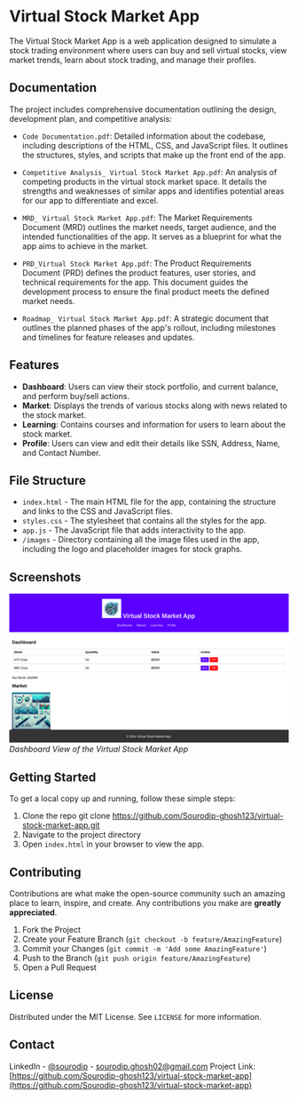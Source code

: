 # Virtual Stock Market App

The Virtual Stock Market App is a web application designed to simulate a stock trading environment where users can buy and sell virtual stocks, view market trends, learn about stock trading, and manage their profiles.

## Documentation

The project includes comprehensive documentation outlining the design, development plan, and competitive analysis:

- `Code Documentation.pdf`: Detailed information about the codebase, including descriptions of the HTML, CSS, and JavaScript files. It outlines the structures, styles, and scripts that make up the front end of the app.

- `Competitive Analysis_ Virtual Stock Market App.pdf`: An analysis of competing products in the virtual stock market space. It details the strengths and weaknesses of similar apps and identifies potential areas for our app to differentiate and excel.

- `MRD_ Virtual Stock Market App.pdf`: The Market Requirements Document (MRD) outlines the market needs, target audience, and the intended functionalities of the app. It serves as a blueprint for what the app aims to achieve in the market.

- `PRD_Virtual Stock Market App.pdf`: The Product Requirements Document (PRD) defines the product features, user stories, and technical requirements for the app. This document guides the development process to ensure the final product meets the defined market needs.

- `Roadmap_ Virtual Stock Market App.pdf`: A strategic document that outlines the planned phases of the app's rollout, including milestones and timelines for feature releases and updates.

## Features

- **Dashboard**: Users can view their stock portfolio, and current balance, and perform buy/sell actions.
- **Market**: Displays the trends of various stocks along with news related to the stock market.
- **Learning**: Contains courses and information for users to learn about the stock market.
- **Profile**: Users can view and edit their details like SSN, Address, Name, and Contact Number.

## File Structure

- `index.html` - The main HTML file for the app, containing the structure and links to the CSS and JavaScript files.
- `styles.css` - The stylesheet that contains all the styles for the app.
- `app.js` - The JavaScript file that adds interactivity to the app.
- `/images` - Directory containing all the image files used in the app, including the logo and placeholder images for stock graphs.

## Screenshots

![Dashboard View](images/Dashboard.png)
*Dashboard View of the Virtual Stock Market App*

## Getting Started

To get a local copy up and running, follow these simple steps:

1. Clone the repo
git clone https://github.com/Sourodip-ghosh123/virtual-stock-market-app.git
2. Navigate to the project directory
3. Open `index.html` in your browser to view the app.

## Contributing

Contributions are what make the open-source community such an amazing place to learn, inspire, and create. Any contributions you make are **greatly appreciated**.

1. Fork the Project
2. Create your Feature Branch (`git checkout -b feature/AmazingFeature`)
3. Commit your Changes (`git commit -m 'Add some AmazingFeature'`)
4. Push to the Branch (`git push origin feature/AmazingFeature`)
5. Open a Pull Request

## License

Distributed under the MIT License. See `LICENSE` for more information.

## Contact

LinkedIn - [@sourodip](https://linkedin.com/in/sourodip) - sourodip.ghosh02@gmail.com
Project Link: [https://github.com/Sourodip-ghosh123/virtual-stock-market-app](https://github.com/Sourodip-ghosh123/virtual-stock-market-app)
